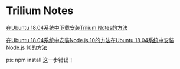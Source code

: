 # Trilium Notes

[在Ubuntu 18.04系统中下载安装Trilium Notes的方法](https://ywnz.com/linuxrj/3981.html)

[在Ubuntu 18.04系统中安装Node.js 10的方法在Ubuntu 18.04系统中安装Node.js 10的方法](https://ywnz.com/linuxjc/3902.html)

ps: npm install 这一步错误！
